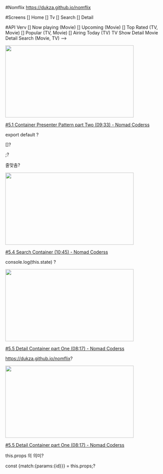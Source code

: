 #Nomflix
https://dukza.github.io/nomflix

#Screens
[] Home
[] Tv
[] Search
[] Detail


#API Verv
[] Now playing (Movie)
[] Upcoming (Movie)
[] Top Rated (TV, Movie)
[] Popular (TV, Movie)
[] Airing Today (TV)
 TV Show Detail
 Movie Detail
 Search (Movie, TV) -->


 <p><a href="https://nomadcoders.co/react-for-beginners/lectures/513?wvideo=j9ny3511no"><img src="https://embedwistia-a.akamaihd.net/deliveries/435e19d3ad11b6d4ffaf6ce1bbafb40f062aeda4.jpg?image_play_button_size=2x&amp;image_crop_resized=960x540&amp;image_play_button=1&amp;image_play_button_color=1e71e7e0" width="400" height="225" style="width: 400px; height: 225px;"></a></p><p><a href="https://nomadcoders.co/react-for-beginners/lectures/513?wvideo=j9ny3511no">#5.1 Container Presenter Pattern part Two (09:33) - Nomad Coderss</a></p>


 export default ?

 []?

 ;?

 줄맞춤?


<p><a href="https://nomadcoders.co/react-for-beginners/lectures/516?wvideo=8czex7q4l5"><img src="https://embedwistia-a.akamaihd.net/deliveries/41c36fab660b1d77cf4032a89ed563d47e05e848.jpg?image_play_button_size=2x&amp;image_crop_resized=960x540&amp;image_play_button=1&amp;image_play_button_color=1e71e7e0" width="400" height="225" style="width: 400px; height: 225px;"></a></p><p><a href="https://nomadcoders.co/react-for-beginners/lectures/516?wvideo=8czex7q4l5">#5.4 Search Container (10:45) - Nomad Coderss</a></p>
 console.log(this.state) ?


 <p><a href="https://nomadcoders.co/react-for-beginners/lectures/517?wvideo=xoh9l3e5iz"><img src="https://embed-fastly.wistia.com/deliveries/2dfd164b810c5c5c655d921e4352caa128e09410.jpg?image_play_button_size=2x&amp;image_crop_resized=960x540&amp;image_play_button=1&amp;image_play_button_color=1e71e7e0" width="400" height="225" style="width: 400px; height: 225px;"></a></p><p><a href="https://nomadcoders.co/react-for-beginners/lectures/517?wvideo=xoh9l3e5iz">#5.5 Detail Container part One (08:17) - Nomad Coderss</a></p>


 https://dukza.github.io/nomflix?

 <p><a href="https://nomadcoders.co/react-for-beginners/lectures/517?wvideo=xoh9l3e5iz"><img src="https://embed-fastly.wistia.com/deliveries/2dfd164b810c5c5c655d921e4352caa128e09410.jpg?image_play_button_size=2x&amp;image_crop_resized=960x540&amp;image_play_button=1&amp;image_play_button_color=1e71e7e0" width="400" height="225" style="width: 400px; height: 225px;"></a></p><p><a href="https://nomadcoders.co/react-for-beginners/lectures/517?wvideo=xoh9l3e5iz">#5.5 Detail Container part One (08:17) - Nomad Coderss</a></p>

 this.props 의 의미?

 const {match:{params:{id}}} = this.props;?

